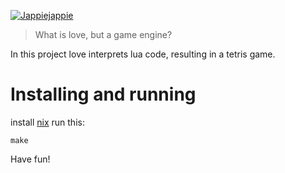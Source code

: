 [![Jappiejappie](https://img.shields.io/badge/twitch.tv-jappiejappie-purple?logo=twitch)](https://www.twitch.tv/jappiejappie)

> What is love, but a game engine?

In this project love interprets lua code,
resulting in a tetris game.

# Installing and running

install [nix](https://nixos.org/download.html)
run this:

```shell
make
```

Have fun!

